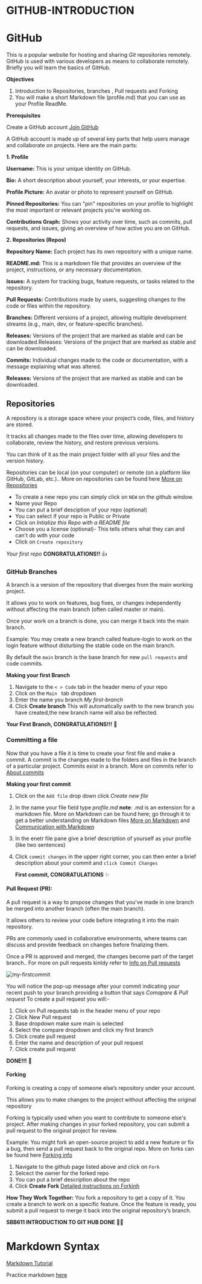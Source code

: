 # GITHUB-INTRODUCTION

# GitHub

This is a popular website for hosting and sharing  _Git_ repositories remotely.
GitHub is used with various developers as means to collaborate remotely. 
Briefly you will learn the basics of GitHub.

**Objectives**
1. Introduction to Repositories, branches , Pull requests and Forking
2. You will make a short Markdown file (profile.md) that you can use as your Profile ReadMe.


**Prerequisites**

Create a GitHub account [Join GitHub](https://github.com/join)

A GitHub account is made up of several key parts that help users manage and collaborate on projects. 
Here are the main parts:

**1. Profile**

**Username:** This is your unique identity on GitHub.

**Bio:** A short description about yourself, your interests, or your expertise.

**Profile Picture:** An avatar or photo to represent yourself on GitHub.

**Pinned Repositories:** You can "pin" repositories on your profile to highlight the most important or relevant projects you're working on.

**Contributions Graph:** Shows your activity over time, such as commits, pull requests, and issues, giving an overview of how active you are on GitHub.

**2. Repositories (Repos)**

**Repository Name:** Each project has its own repository with a unique name.

**README.md:** This is a markdown file that provides an overview of the project, instructions, or any necessary documentation.

**Issues:** A system for tracking bugs, feature requests, or tasks related to the repository.

**Pull Requests:** Contributions made by users, suggesting changes to the code or files within the repository.

**Branches:** Different versions of a project, allowing multiple development streams (e.g., main, dev, or feature-specific branches).

**Releases:** Versions of the project that are marked as stable and can be downloaded.Releases: Versions of the project that are marked as stable and can be downloaded.

**Commits:** Individual changes made to the code or documentation, with a message explaining what was altered.

**Releases:** Versions of the project that are marked as stable and can be downloaded.
 
## Repositories 
A repository is a storage space where your project’s code, files, and history are stored.

It tracks all changes made to the files over time, allowing developers to collaborate, review the history, and restore previous versions.

You can think of it as the main project folder with all your files and the version history.

Repositories can be local (on your computer) or remote (on a platform like GitHub, GitLab, etc.).. More on repositories can be found here [More on Repositories](https://docs.github.com/en/repositories/creating-and-managing-repositories/about-repositories)

 * To create a new repo you can simply click on ``NEW`` on the github window.
 *  Name your Repo
 *  You can put a brief desciption of your repo (optional)
 *  You can select if your repo is Public or Private
 *  Click on  _Intialize this Repo with a README file_
 *  Choose you a license (optional)- This tells others what they can and can't do with your code
 *  Click on ``Create repository``

   _Your first repo_ **CONGRATULATIONS!!** :+1:



   ### GitHub Branches
   A branch is a version of the repository that diverges from the main working project.
   
   It allows you to work on features, bug fixes, or changes independently without affecting the main branch (often called master or main).
   
   Once your work on a branch is done, you can merge it back into the main branch.
   
   Example: You may create a new branch called feature-login to work on the login feature without disturbing the stable code on the main branch.

   By default the `main` branch is the base branch for new `pull requests` and code commits.

   **Making your first Branch**

   1. Navigate to the `< > Code` tab in the header menu of your repo
   2. Click on the `Main ` tab dropdown
   3. Enter the name you branch _My first-branch_
   4. Click **Create branch** This will automatically swith to the new branch you have created,the new branch name will also be reflected.

**Your First Branch, CONGRATULATIONS!!!** 🎉


### Committing a file 

Now that you have a file it is time to create your first file and make a commit.
A commit is the changes made to the folders and files in the branch of a particular project. Commits exist in a branch.
More on commits refer to [About commits](https://docs.github.com/en/pull-requests/committing-changes-to-your-project/creating-and-editing-commits/about-commits)

**Making your first commit**
1. Click on the `Add file` drop down click _Create new file_
2. In the name your file field type _profile.md_ 
   **note**: .md is an extension for a markdown file. More on Markdown can be found here; go through it to get a better understanding on Markdown files
   [More on Markdown](https://docs.github.com/en/get-started/writing-on-github/getting-started-with-writing-and-formatting-on-github/basic-writing-and-formatting-syntax)
   and [Communication with Markdown](https://github.com/skills/communicate-using-markdown)
3. In the enetr file pane give a brief description of yourself as your profile (like two sentences)
4. Click `commit changes` in the upper right corner, you can then enter a brief description about your commit and `click Commit Changes`

   **First commit, CONGRATULATIONS** ✨ 

#### Pull Request (PR):
A pull request is a way to propose changes that you've made in one branch be merged into another branch (often the main branch).

It allows others to review your code before integrating it into the main repository.

PRs are commonly used in collaborative environments, where teams can discuss and provide feedback on changes before finalizing them.

Once a PR is approved and merged, the changes become part of the target branch.. For more on pull requests kinldy refer to 
[Info on Pull requests](https://docs.github.com/en/pull-requests/collaborating-with-pull-requests/proposing-changes-to-your-work-with-pull-requests/about-pull-requests)

![my-firstcommit](https://github.com/Natasha-Adongo/Bioinformatics-Training/assets/109069282/bcb3a422-10d3-4bdb-b10b-46ba08012148)

You will notice the pop-up message after your commit indicating your recent push to your branch providing a button that says *Comapare & Pull request*
To create a pull request you will:-
1. Click on Pull requests tab in the header menu of your repo
2. Click New Pull request
3. Base dropdown make sure main is selected
4. Select the compare dropdown and click my first branch
5. Click create pull request
6. Enter the name and description of your pull request
7. Click create pull request

**DONE!!!**  🎊

#### Forking

Forking is creating a copy of someone else’s repository under your account.

This allows you to make changes to the project without affecting the original repository

Forking is typically used when you want to contribute to someone else's project. After making changes in your forked repository, you can submit a pull request to the original project for review.

Example: You might fork an open-source project to add a new feature or fix a bug, then send a pull request back to the original repo. More on forks can be found here [Forking info](https://docs.github.com/en/pull-requests/collaborating-with-pull-requests/working-with-forks)

1. Navigate to the github page listed above and click on `Fork`
2. Selcect the owner for the forked repo
3. You can put a brief description about the repo
4. Click  **Create Fork**
   [Detailed instructions on Forkinh](https://docs.github.com/en/get-started/quickstart/fork-a-repo)
   
**How They Work Together:**
You fork a repository to get a copy of it.
You create a branch to work on a specific feature.
Once the feature is ready, you submit a pull request to merge it back into the original repository’s branch.

**SBB611 INTRODUCTION TO GIT HUB DONE** 🎊🎊


# Markdown Syntax

[Markdown Tutorial](https://docs.github.com/en/get-started/writing-on-github/getting-started-with-writing-and-formatting-on-github/basic-writing-and-formatting-syntax)

Practice markdown [here](https://www.markdowntutorial.com/)


